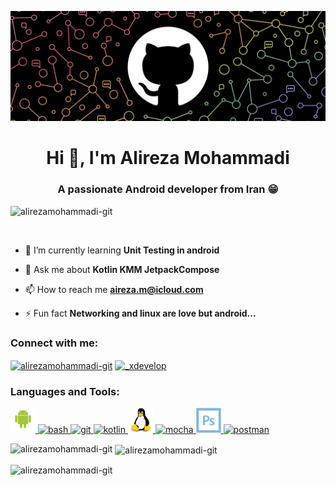 

![alt text](https://github.com/AlirezaMohammadi-git/AlirezaMohammadi-git/blob/dev/git-banner.png)

<h1 align="center">Hi 👋, I'm Alireza Mohammadi</h1>
<h3 align="center">A passionate Android developer from Iran 😁</h3>

<p align="left"> <img src="https://komarev.com/ghpvc/?username=alirezamohammadi-git&label=Profile%20views&color=0e75b6&style=flat" alt="alirezamohammadi-git" /> </p>

<p align="left"> <a href="https://twitter.com/" target="blank"><img src="https://img.shields.io/twitter/follow/?logo=twitter&style=for-the-badge" alt="" /></a> </p>

- 🌱 I’m currently learning **Unit Testing in android**

- 💬 Ask me about **Kotlin KMM JetpackCompose**

- 📫 How to reach me **aireza.m@icloud.com**

- ⚡ Fun fact **Networking and linux are love but android...**

<h3 align="left">Connect with me:</h3>
<p align="left">
<a href="https://linkedin.com/in/alirezamohammadi-git" target="blank"><img align="center" src="https://raw.githubusercontent.com/rahuldkjain/github-profile-readme-generator/master/src/images/icons/Social/linked-in-alt.svg" alt="alirezamohammadi-git" height="30" width="40" /></a>
<a href="https://instagram.com/_xdevelop" target="blank"><img align="center" src="https://raw.githubusercontent.com/rahuldkjain/github-profile-readme-generator/master/src/images/icons/Social/instagram.svg" alt="_xdevelop" height="30" width="40" /></a>
</p>

<h3 align="left">Languages and Tools:</h3>
<p align="left"> <a href="https://developer.android.com" target="_blank" rel="noreferrer"> <img src="https://raw.githubusercontent.com/devicons/devicon/master/icons/android/android-original-wordmark.svg" alt="android" width="40" height="40"/> </a> <a href="https://www.gnu.org/software/bash/" target="_blank" rel="noreferrer"> <img src="https://www.vectorlogo.zone/logos/gnu_bash/gnu_bash-icon.svg" alt="bash" width="40" height="40"/> </a> <a href="https://git-scm.com/" target="_blank" rel="noreferrer"> <img src="https://www.vectorlogo.zone/logos/git-scm/git-scm-icon.svg" alt="git" width="40" height="40"/> </a> <a href="https://kotlinlang.org" target="_blank" rel="noreferrer"> <img src="https://www.vectorlogo.zone/logos/kotlinlang/kotlinlang-icon.svg" alt="kotlin" width="40" height="40"/> </a> <a href="https://www.linux.org/" target="_blank" rel="noreferrer"> <img src="https://raw.githubusercontent.com/devicons/devicon/master/icons/linux/linux-original.svg" alt="linux" width="40" height="40"/> </a> <a href="https://mochajs.org" target="_blank" rel="noreferrer"> <img src="https://www.vectorlogo.zone/logos/mochajs/mochajs-icon.svg" alt="mocha" width="40" height="40"/> </a> <a href="https://www.photoshop.com/en" target="_blank" rel="noreferrer"> <img src="https://raw.githubusercontent.com/devicons/devicon/master/icons/photoshop/photoshop-line.svg" alt="photoshop" width="40" height="40"/> </a> <a href="https://postman.com" target="_blank" rel="noreferrer"> <img src="https://www.vectorlogo.zone/logos/getpostman/getpostman-icon.svg" alt="postman" width="40" height="40"/> </a> </p>

<p><img align="left" src="https://github-readme-stats.vercel.app/api/top-langs?username=alirezamohammadi-git&show_icons=true&locale=en&layout=compact" alt="alirezamohammadi-git" /></p>

<p>&nbsp;<img align="center" src="https://github-readme-stats.vercel.app/api?username=alirezamohammadi-git&show_icons=true&locale=en" alt="alirezamohammadi-git" /></p>

<p><img align="center" src="https://github-readme-streak-stats.herokuapp.com/?user=alirezamohammadi-git&" alt="alirezamohammadi-git" /></p>
